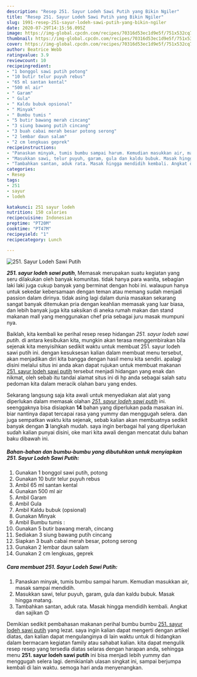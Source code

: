 ```yaml
---
description: "Resep 251. Sayur Lodeh Sawi Putih yang Bikin Ngiler"
title: "Resep 251. Sayur Lodeh Sawi Putih yang Bikin Ngiler"
slug: 1991-resep-251-sayur-lodeh-sawi-putih-yang-bikin-ngiler
date: 2020-07-29T14:15:56.095Z
image: https://img-global.cpcdn.com/recipes/70316d53ec1d9e5f/751x532cq70/251-sayur-lodeh-sawi-putih-foto-resep-utama.jpg
thumbnail: https://img-global.cpcdn.com/recipes/70316d53ec1d9e5f/751x532cq70/251-sayur-lodeh-sawi-putih-foto-resep-utama.jpg
cover: https://img-global.cpcdn.com/recipes/70316d53ec1d9e5f/751x532cq70/251-sayur-lodeh-sawi-putih-foto-resep-utama.jpg
author: Beatrice Webb
ratingvalue: 3.9
reviewcount: 10
recipeingredient:
- "1 bonggol sawi putih potong"
- "10 butir telur puyuh rebus"
- "65 ml santan kental"
- "500 ml air"
- " Garam"
- " Gula"
- " Kaldu bubuk opsional"
- " Minyak"
- " Bumbu tumis "
- "5 butir bawang merah cincang"
- "3 siung bawang putih cincang"
- "3 buah cabai merah besar potong serong"
- "2 lembar daun salam"
- "2 cm lengkuas geprek"
recipeinstructions:
- "Panaskan minyak, tumis bumbu sampai harum. Kemudian masukkan air, masak sampai mendidih."
- "Masukkan sawi, telur puyuh, garam, gula dan kaldu bubuk. Masak hingga matang."
- "Tambahkan santan, aduk rata. Masak hingga mendidih kembali. Angkat dan sajikan 😊"
categories:
- Resep
tags:
- 251
- sayur
- lodeh

katakunci: 251 sayur lodeh 
nutrition: 150 calories
recipecuisine: Indonesian
preptime: "PT20M"
cooktime: "PT47M"
recipeyield: "1"
recipecategory: Lunch

---
```



![251. Sayur Lodeh Sawi Putih](https://img-global.cpcdn.com/recipes/70316d53ec1d9e5f/751x532cq70/251-sayur-lodeh-sawi-putih-foto-resep-utama.jpg)

<b><i>251. sayur lodeh sawi putih</i></b>, Memasak merupakan suatu kegiatan yang seru dilakukan oleh banyak komunitas. tidak hanya para wanita, sebagian laki laki juga cukup banyak yang berminat dengan hobi ini. walaupun hanya untuk sekedar kebersamaan dengan teman atau memang sudah menjadi passion dalam dirinya. tidak asing lagi dalam dunia masakan sekarang sangat banyak ditemukan pria dengan keahlian memasak yang luar biasa, dan lebih banyak juga kita saksikan di aneka rumah makan dan stand makanan mall yang menggunakan chef pria sebagai juru masak mumpuni nya.

Baiklah, kita kembali ke perihal resep resep hidangan <i>251. sayur lodeh sawi putih</i>. di antara kesibukan kita, mungkin akan terasa menggembirakan bila sejenak kita menyisihkan sedikit waktu untuk membuat 251. sayur lodeh sawi putih ini. dengan kesuksesan kalian dalam membuat menu tersebut, akan menjadikan diri kita bangga dengan hasil menu kita sendiri. apalagi disini melalui situs ini anda akan dapat rujukan untuk membuat makanan <u>251. sayur lodeh sawi putih</u> tersebut menjadi hidangan yang enak dan nikmat, oleh sebab itu tandai alamat situs ini di hp anda sebagai salah satu pedoman kita dalam meracik olahan baru yang endes.




Sekarang langsung saja kita awali untuk menyediakan alat alat yang diperlukan dalam memasak olahan <u><i>251. sayur lodeh sawi putih</i></u> ini. seenggaknya bisa disiapkan <b>14</b> bahan yang diperlukan pada masakan ini. biar nantinya dapat tercapai rasa yang yummy dan menggugah selera. dan juga sempatkan waktu kita sejenak, sebab kalian akan membuatnya sedikit banyak dengan <b>3</b> langkah mudah. saya ingin berbagai hal yang diperlukan sudah kalian punyai disini, oke mari kita awali dengan mencatat dulu bahan baku dibawah ini.

<!--inarticleads1-->

##### Bahan-bahan dan bumbu-bumbu yang dibutuhkan untuk menyiapkan 251. Sayur Lodeh Sawi Putih:

1. Gunakan 1 bonggol sawi putih, potong
1. Gunakan 10 butir telur puyuh rebus
1. Ambil 65 ml santan kental
1. Gunakan 500 ml air
1. Ambil  Garam
1. Ambil  Gula
1. Ambil  Kaldu bubuk (opsional)
1. Gunakan  Minyak
1. Ambil  Bumbu tumis :
1. Gunakan 5 butir bawang merah, cincang
1. Sediakan 3 siung bawang putih cincang
1. Siapkan 3 buah cabai merah besar, potong serong
1. Gunakan 2 lembar daun salam
1. Gunakan 2 cm lengkuas, geprek




<!--inarticleads2-->

##### Cara membuat 251. Sayur Lodeh Sawi Putih:

1. Panaskan minyak, tumis bumbu sampai harum. Kemudian masukkan air, masak sampai mendidih.
1. Masukkan sawi, telur puyuh, garam, gula dan kaldu bubuk. Masak hingga matang.
1. Tambahkan santan, aduk rata. Masak hingga mendidih kembali. Angkat dan sajikan 😊




Demikian sedikit pembahasan makanan perihal bumbu bumbu <u>251. sayur lodeh sawi putih</u> yang lezat. saya ingin kalian dapat mengerti dengan artikel diatas, dan kalian dapat mengulanginya di lain waktu untuk di hidangkan dalam bermacam kegiatan family atau sahabat kalian. kita dapat mengulik resep resep yang tersedia diatas selaras dengan harapan anda, sehingga menu <b>251. sayur lodeh sawi putih</b> ini bisa menjadi lebih yummy dan menggugah selera lagi. demikianlah ulasan singkat ini, sampai berjumpa kembali di lain waktu. semoga hari anda menyenangkan.
